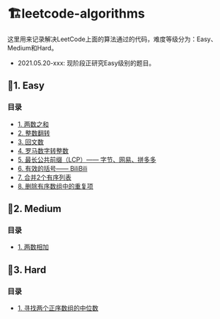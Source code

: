 # 🏗️leetcode-algorithms

这里用来记录解决LeetCode上面的算法通过的代码，难度等级分为：Easy、Medium和Hard。
- 2021.05.20-xxx: 现阶段正研究Easy级别的题目。

## 📝1. Easy

### 目录

- [1. 两数之和](https://github.com/Jessica-Jiang-92/leetcode-algorithms/blob/main/Easy/Two-Sum/two-sum.md)
- [2. 整数翻转](https://github.com/Jessica-Jiang-92/leetcode-algorithms/blob/main/Easy/Reverse-an-Number.md)
- [3. 回文数](https://github.com/Jessica-Jiang-92/leetcode-algorithms/blob/main/Easy/palindromic-number.md)
- [4. 罗马数字转整数](https://github.com/Jessica-Jiang-92/leetcode-algorithms/blob/main/Easy/Roman-Numeric-Transfer-Integer/Roman-Numeric-Transfer-Integer.md)
- [5. 最长公共前缀（LCP）—— 字节、网易、拼多多](https://github.com/Jessica-Jiang-92/leetcode-algorithms/blob/main/Easy/longest-common-prefix.md)
- [6. 有效的括号—— BiliBili](https://github.com/Jessica-Jiang-92/leetcode-algorithms/blob/main/Easy/Valid-brackets/valid-brackets.md)
- [7. 合并2个有序列表](https://github.com/Jessica-Jiang-92/leetcode-algorithms/blob/main/Easy/Merge-2-Ordered-Lists/merge-2-ordered-lists.md)
- [8. 删除有序数组中的重复项](https://github.com/Jessica-Jiang-92/leetcode-algorithms/blob/main/Easy/Remove-Duplicated-Items-from-Ordered-Array/remove-duplicated-items-from-ordered-array.md)



## 📝2. Medium

### 目录

- [1. 两数相加](https://github.com/Jessica-Jiang-92/leetcode-algorithms/blob/main/Medium/sum-two-numbers.md)



## 📝3. Hard

### 目录

- [1. 寻找两个正序数组的中位数](https://github.com/Jessica-Jiang-92/leetcode-algorithms/blob/main/Hard/Find-Median-of-Two-Positive-Ordinal-Arrays.md)

